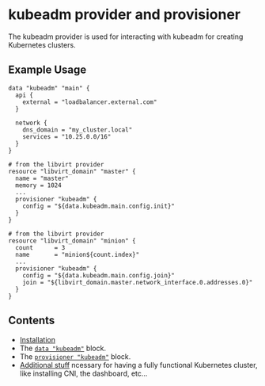 # kubeadm provider and provisioner

The kubeadm provider is used for interacting with kubeadm for creating Kubernetes clusters.

## Example Usage

```hcl
data "kubeadm" "main" {
  api {
    external = "loadbalancer.external.com"
  }
  
  network {
    dns_domain = "my_cluster.local"  
    services = "10.25.0.0/16"
  }
}

# from the libvirt provider
resource "libvirt_domain" "master" {
  name = "master"
  memory = 1024
  ...
  provisioner "kubeadm" {
    config = "${data.kubeadm.main.config.init}"
  }
}

# from the libvirt provider
resource "libvirt_domain" "minion" {
  count      = 3
  name       = "minion${count.index}"
  ...
  provisioner "kubeadm" {
    config = "${data.kubeadm.main.config.join}"
    join = "${libvirt_domain.master.network_interface.0.addresses.0}"
  }
}
```

## Contents

* [Installation](Installation)
* The [`data "kubeadm"`](Data_kubeadm) block.
* The [`provisioner "kubeadm"`](Provisioner_kubeadm) block.
* [Additional stuff](Additional_tasks) ncessary for having a fully
functional Kubernetes cluster, like installing CNI, the dashboard, 
etc...
